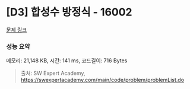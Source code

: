 # [D3] 합성수 방정식 - 16002 

[문제 링크](https://swexpertacademy.com/main/code/problem/problemDetail.do?contestProbId=AYYAGCNKPgIDFARc) 

### 성능 요약

메모리: 21,148 KB, 시간: 141 ms, 코드길이: 716 Bytes



> 출처: SW Expert Academy, https://swexpertacademy.com/main/code/problem/problemList.do